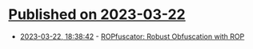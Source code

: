 # [Published on 2023-03-22](index.md)

* [2023-03-22, 18:38:42](https://lobste.rs/s/z0agu2/ropfuscator_robust_obfuscation_with_rop) - [ROPfuscator: Robust Obfuscation with ROP](https://pepe.runas.rocks/papers/ROPfuscator-WOOT23.pdf)
